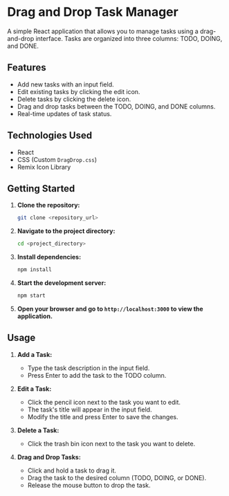 # Drag and Drop Task Manager

A simple React application that allows you to manage tasks using a drag-and-drop interface. Tasks are organized into three columns: TODO, DOING, and DONE.

## Features

-   Add new tasks with an input field.
-   Edit existing tasks by clicking the edit icon.
-   Delete tasks by clicking the delete icon.
-   Drag and drop tasks between the TODO, DOING, and DONE columns.
-   Real-time updates of task status.

## Technologies Used

-   React
-   CSS (Custom `DragDrop.css`)
-   Remix Icon Library

## Getting Started

1.  **Clone the repository:**

    ```bash
    git clone <repository_url>
    ```

2.  **Navigate to the project directory:**

    ```bash
    cd <project_directory>
    ```

3.  **Install dependencies:**

    ```bash
    npm install
    ```

4.  **Start the development server:**

    ```bash
    npm start
    ```

5.  **Open your browser and go to `http://localhost:3000` to view the application.**

## Usage

1.  **Add a Task:**
    -   Type the task description in the input field.
    -   Press Enter to add the task to the TODO column.

2.  **Edit a Task:**
    -   Click the pencil icon next to the task you want to edit.
    -   The task's title will appear in the input field.
    -   Modify the title and press Enter to save the changes.

3.  **Delete a Task:**
    -   Click the trash bin icon next to the task you want to delete.

4.  **Drag and Drop Tasks:**
    -   Click and hold a task to drag it.
    -   Drag the task to the desired column (TODO, DOING, or DONE).
    -   Release the mouse button to drop the task.

